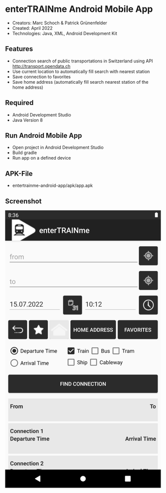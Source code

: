 # enterTRAINme Android Mobile App

- Creators: Marc Schoch & Patrick Grünenfelder
- Created: April 2022
- Technologies: Java, XML, Android Development Kit

## Features
- Connection search of public transportations in Switzerland using API http://transport.opendata.ch
- Use current location to automatically fill search with nearest station
- Save connection to favorites
- Save home address (automatically fill search nearest station of the home address)

## Required
- Android Development Studio
- Java Version 8

## Run Android Mobile App
- Open project in Android Development Studio
- Build gradle
- Run app on a defined device

## APK-File
- entertrainme-android-app/apk/app.apk

## Screenshot
![User Interface Android App](/screenshot/screenshot-ui-android-app.png?raw=true "User Interface Android App")
